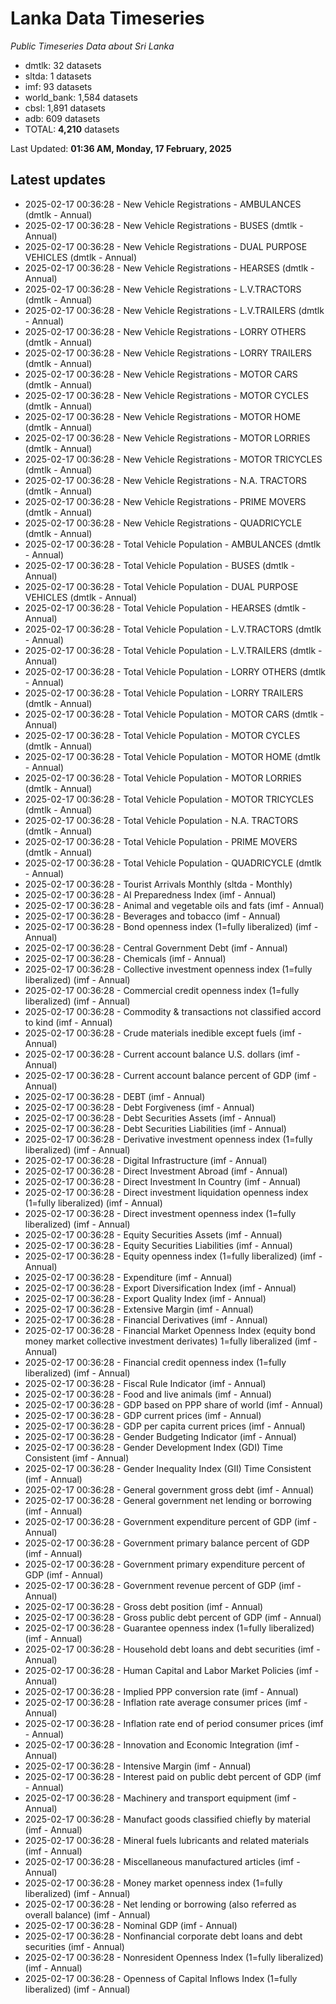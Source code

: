 # Lanka Data Timeseries
*Public Timeseries Data about Sri Lanka*

* dmtlk: 32 datasets
* sltda: 1 datasets
* imf: 93 datasets
* world_bank: 1,584 datasets
* cbsl: 1,891 datasets
* adb: 609 datasets
* TOTAL: **4,210** datasets

Last Updated: **01:36 AM, Monday, 17 February, 2025**

## Latest updates

* 2025-02-17 00:36:28 - New Vehicle Registrations - AMBULANCES (dmtlk - Annual)
* 2025-02-17 00:36:28 - New Vehicle Registrations - BUSES (dmtlk - Annual)
* 2025-02-17 00:36:28 - New Vehicle Registrations - DUAL PURPOSE VEHICLES (dmtlk - Annual)
* 2025-02-17 00:36:28 - New Vehicle Registrations - HEARSES (dmtlk - Annual)
* 2025-02-17 00:36:28 - New Vehicle Registrations - L.V.TRACTORS (dmtlk - Annual)
* 2025-02-17 00:36:28 - New Vehicle Registrations - L.V.TRAILERS (dmtlk - Annual)
* 2025-02-17 00:36:28 - New Vehicle Registrations - LORRY OTHERS (dmtlk - Annual)
* 2025-02-17 00:36:28 - New Vehicle Registrations - LORRY TRAILERS (dmtlk - Annual)
* 2025-02-17 00:36:28 - New Vehicle Registrations - MOTOR CARS (dmtlk - Annual)
* 2025-02-17 00:36:28 - New Vehicle Registrations - MOTOR CYCLES (dmtlk - Annual)
* 2025-02-17 00:36:28 - New Vehicle Registrations - MOTOR HOME (dmtlk - Annual)
* 2025-02-17 00:36:28 - New Vehicle Registrations - MOTOR LORRIES (dmtlk - Annual)
* 2025-02-17 00:36:28 - New Vehicle Registrations - MOTOR TRICYCLES (dmtlk - Annual)
* 2025-02-17 00:36:28 - New Vehicle Registrations - N.A. TRACTORS (dmtlk - Annual)
* 2025-02-17 00:36:28 - New Vehicle Registrations - PRIME MOVERS (dmtlk - Annual)
* 2025-02-17 00:36:28 - New Vehicle Registrations - QUADRICYCLE (dmtlk - Annual)
* 2025-02-17 00:36:28 - Total Vehicle Population - AMBULANCES (dmtlk - Annual)
* 2025-02-17 00:36:28 - Total Vehicle Population - BUSES (dmtlk - Annual)
* 2025-02-17 00:36:28 - Total Vehicle Population - DUAL PURPOSE VEHICLES (dmtlk - Annual)
* 2025-02-17 00:36:28 - Total Vehicle Population - HEARSES (dmtlk - Annual)
* 2025-02-17 00:36:28 - Total Vehicle Population - L.V.TRACTORS (dmtlk - Annual)
* 2025-02-17 00:36:28 - Total Vehicle Population - L.V.TRAILERS (dmtlk - Annual)
* 2025-02-17 00:36:28 - Total Vehicle Population - LORRY OTHERS (dmtlk - Annual)
* 2025-02-17 00:36:28 - Total Vehicle Population - LORRY TRAILERS (dmtlk - Annual)
* 2025-02-17 00:36:28 - Total Vehicle Population - MOTOR CARS (dmtlk - Annual)
* 2025-02-17 00:36:28 - Total Vehicle Population - MOTOR CYCLES (dmtlk - Annual)
* 2025-02-17 00:36:28 - Total Vehicle Population - MOTOR HOME (dmtlk - Annual)
* 2025-02-17 00:36:28 - Total Vehicle Population - MOTOR LORRIES (dmtlk - Annual)
* 2025-02-17 00:36:28 - Total Vehicle Population - MOTOR TRICYCLES (dmtlk - Annual)
* 2025-02-17 00:36:28 - Total Vehicle Population - N.A. TRACTORS (dmtlk - Annual)
* 2025-02-17 00:36:28 - Total Vehicle Population - PRIME MOVERS (dmtlk - Annual)
* 2025-02-17 00:36:28 - Total Vehicle Population - QUADRICYCLE (dmtlk - Annual)
* 2025-02-17 00:36:28 - Tourist Arrivals Monthly (sltda - Monthly)
* 2025-02-17 00:36:28 - AI Preparedness Index (imf - Annual)
* 2025-02-17 00:36:28 - Animal and vegetable oils and fats (imf - Annual)
* 2025-02-17 00:36:28 - Beverages and tobacco (imf - Annual)
* 2025-02-17 00:36:28 - Bond openness index (1=fully liberalized) (imf - Annual)
* 2025-02-17 00:36:28 - Central Government Debt (imf - Annual)
* 2025-02-17 00:36:28 - Chemicals (imf - Annual)
* 2025-02-17 00:36:28 - Collective investment openness index (1=fully liberalized) (imf - Annual)
* 2025-02-17 00:36:28 - Commercial credit openness index (1=fully liberalized) (imf - Annual)
* 2025-02-17 00:36:28 - Commodity & transactions not classified accord to kind (imf - Annual)
* 2025-02-17 00:36:28 - Crude materials inedible except fuels (imf - Annual)
* 2025-02-17 00:36:28 - Current account balance U.S. dollars (imf - Annual)
* 2025-02-17 00:36:28 - Current account balance percent of GDP (imf - Annual)
* 2025-02-17 00:36:28 - DEBT (imf - Annual)
* 2025-02-17 00:36:28 - Debt Forgiveness (imf - Annual)
* 2025-02-17 00:36:28 - Debt Securities Assets (imf - Annual)
* 2025-02-17 00:36:28 - Debt Securities Liabilities (imf - Annual)
* 2025-02-17 00:36:28 - Derivative investment openness index (1=fully liberalized) (imf - Annual)
* 2025-02-17 00:36:28 - Digital Infrastructure (imf - Annual)
* 2025-02-17 00:36:28 - Direct Investment Abroad (imf - Annual)
* 2025-02-17 00:36:28 - Direct Investment In Country (imf - Annual)
* 2025-02-17 00:36:28 - Direct investment liquidation openness index (1=fully liberalized) (imf - Annual)
* 2025-02-17 00:36:28 - Direct investment openness index (1=fully liberalized) (imf - Annual)
* 2025-02-17 00:36:28 - Equity Securities Assets (imf - Annual)
* 2025-02-17 00:36:28 - Equity Securities Liabilities (imf - Annual)
* 2025-02-17 00:36:28 - Equity openness index (1=fully liberalized) (imf - Annual)
* 2025-02-17 00:36:28 - Expenditure (imf - Annual)
* 2025-02-17 00:36:28 - Export Diversification Index (imf - Annual)
* 2025-02-17 00:36:28 - Export Quality Index (imf - Annual)
* 2025-02-17 00:36:28 - Extensive Margin (imf - Annual)
* 2025-02-17 00:36:28 - Financial Derivatives (imf - Annual)
* 2025-02-17 00:36:28 - Financial Market Openness Index (equity bond money market collective investment derivates) 1=fully liberalized (imf - Annual)
* 2025-02-17 00:36:28 - Financial credit openness index (1=fully liberalized) (imf - Annual)
* 2025-02-17 00:36:28 - Fiscal Rule Indicator (imf - Annual)
* 2025-02-17 00:36:28 - Food and live animals (imf - Annual)
* 2025-02-17 00:36:28 - GDP based on PPP share of world (imf - Annual)
* 2025-02-17 00:36:28 - GDP current prices (imf - Annual)
* 2025-02-17 00:36:28 - GDP per capita current prices (imf - Annual)
* 2025-02-17 00:36:28 - Gender Budgeting Indicator (imf - Annual)
* 2025-02-17 00:36:28 - Gender Development Index (GDI) Time Consistent (imf - Annual)
* 2025-02-17 00:36:28 - Gender Inequality Index (GII) Time Consistent (imf - Annual)
* 2025-02-17 00:36:28 - General government gross debt (imf - Annual)
* 2025-02-17 00:36:28 - General government net lending or borrowing (imf - Annual)
* 2025-02-17 00:36:28 - Government expenditure percent of GDP (imf - Annual)
* 2025-02-17 00:36:28 - Government primary balance percent of GDP (imf - Annual)
* 2025-02-17 00:36:28 - Government primary expenditure percent of GDP (imf - Annual)
* 2025-02-17 00:36:28 - Government revenue percent of GDP (imf - Annual)
* 2025-02-17 00:36:28 - Gross debt position (imf - Annual)
* 2025-02-17 00:36:28 - Gross public debt percent of GDP (imf - Annual)
* 2025-02-17 00:36:28 - Guarantee openness index (1=fully liberalized) (imf - Annual)
* 2025-02-17 00:36:28 - Household debt loans and debt securities (imf - Annual)
* 2025-02-17 00:36:28 - Human Capital and Labor Market Policies (imf - Annual)
* 2025-02-17 00:36:28 - Implied PPP conversion rate (imf - Annual)
* 2025-02-17 00:36:28 - Inflation rate average consumer prices (imf - Annual)
* 2025-02-17 00:36:28 - Inflation rate end of period consumer prices (imf - Annual)
* 2025-02-17 00:36:28 - Innovation and Economic Integration (imf - Annual)
* 2025-02-17 00:36:28 - Intensive Margin (imf - Annual)
* 2025-02-17 00:36:28 - Interest paid on public debt percent of GDP (imf - Annual)
* 2025-02-17 00:36:28 - Machinery and transport equipment (imf - Annual)
* 2025-02-17 00:36:28 - Manufact goods classified chiefly by material (imf - Annual)
* 2025-02-17 00:36:28 - Mineral fuels lubricants and related materials (imf - Annual)
* 2025-02-17 00:36:28 - Miscellaneous manufactured articles (imf - Annual)
* 2025-02-17 00:36:28 - Money market openness index (1=fully liberalized) (imf - Annual)
* 2025-02-17 00:36:28 - Net lending or borrowing (also referred as overall balance) (imf - Annual)
* 2025-02-17 00:36:28 - Nominal GDP (imf - Annual)
* 2025-02-17 00:36:28 - Nonfinancial corporate debt loans and debt securities (imf - Annual)
* 2025-02-17 00:36:28 - Nonresident Openness Index (1=fully liberalized) (imf - Annual)
* 2025-02-17 00:36:28 - Openness of Capital Inflows Index (1=fully liberalized) (imf - Annual)